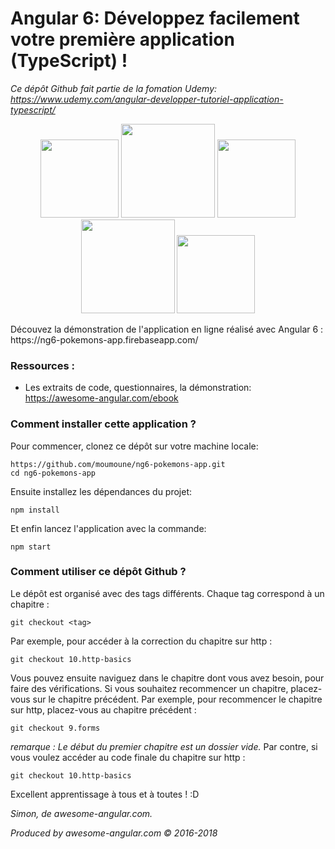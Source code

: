 # Angular 6: Développez facilement votre première application (TypeScript) !
*Ce dépôt Github fait partie de la fomation Udemy: https://www.udemy.com/angular-developper-tutoriel-application-typescript/*
<p style="text-align:center">
<img width="125" height="125" src="https://pluralsight.imgix.net/paths/path-icons/angular-14a0f6532f.png"/>
<img width="150" height="150" src="https://assets.pokemon.com/assets/cms2/img/pokedex/full/001.png")/>
<img width="125" height="125" src="https://pluralsight.imgix.net/paths/path-icons/angular-14a0f6532f.png"/>
<img width="150" height="150" src="http://assets.pokemon.com/assets/cms2/img/pokedex/detail/025.png")/>
<img width="125" height="125" src="https://pluralsight.imgix.net/paths/path-icons/angular-14a0f6532f.png"/>
</p>
Découvez la démonstration de l'application en ligne réalisé avec Angular 6 : https://ng6-pokemons-app.firebaseapp.com/

### Ressources :
- Les extraits de code, questionnaires, la démonstration: https://awesome-angular.com/ebook

### Comment installer cette application ? ###
Pour commencer, clonez ce dépôt sur votre machine locale:
```console
https://github.com/moumoune/ng6-pokemons-app.git
cd ng6-pokemons-app
```

Ensuite installez les dépendances du projet:
```console
npm install
```

Et enfin lancez l'application avec la commande:
```console
npm start
```

### Comment utiliser ce dépôt Github ? ###
Le dépôt est organisé avec des tags différents. Chaque tag correspond à un chapitre :
```console
git checkout <tag>
```
Par exemple, pour accéder à la correction du chapitre sur http :
```console
git checkout 10.http-basics
```
Vous pouvez ensuite naviguez dans le chapitre dont vous avez besoin, pour faire des vérifications.
Si vous souhaitez recommencer un chapitre, placez-vous sur le chapitre précédent.
Par exemple, pour recommencer le chapitre sur http, placez-vous au chapitre précédent :
```console
git checkout 9.forms
```
*remarque : Le début du premier chapitre est un dossier vide.*
Par contre, si vous voulez accéder au code finale du chapitre sur http :
```console
git checkout 10.http-basics
```

Excellent apprentissage à tous et à toutes ! :D

*Simon, de awesome-angular.com.*


*Produced by awesome-angular.com © 2016-2018*
